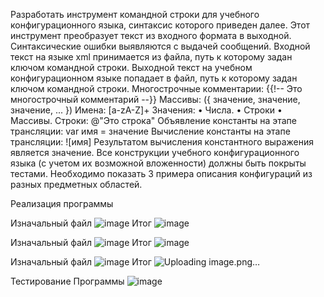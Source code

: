 Разработать инструмент командной строки для учебного конфигурационного
языка, синтаксис которого приведен далее. Этот инструмент преобразует текст из
входного формата в выходной. Синтаксические ошибки выявляются с выдачей
сообщений.
Входной текст на языке xml принимается из файла, путь к которому задан
ключом командной строки. Выходной текст на учебном конфигурационном
языке попадает в файл, путь к которому задан ключом командной строки.
Многострочные комментарии:
{{!--
Это многострочный
комментарий
--}}
Массивы:
({ значение, значение, значение, ... })
Имена:
[a-zA-Z]+
Значения:
• Числа.
• Строки
• Массивы.
Строки:
@"Это строка"
Объявление константы на этапе трансляции:
var имя = значение
Вычисление константы на этапе трансляции:
![имя]
Результатом вычисления константного выражения является значение.
Все конструкции учебного конфигурационного языка (с учетом их
возможной вложенности) должны быть покрыты тестами. Необходимо показать 3
примера описания конфигураций из разных предметных областей.

Реализация программы

Изначальный файл
![image](https://github.com/user-attachments/assets/a376c28b-3f93-4358-8e57-496a83cdd63d)
Итог
![image](https://github.com/user-attachments/assets/1079c98f-c9ad-4157-84dd-0437a41cfb5f)

Изначальный файл
![image](https://github.com/user-attachments/assets/e7e31db2-ce16-4359-a73d-0d192e1f63f6)
Итог
![image](https://github.com/user-attachments/assets/eec3f8b1-97b6-4af8-8f2f-403e96d7cda3)

Изначальный файл
![image](https://github.com/user-attachments/assets/7dbdcf61-2418-46db-b83a-2b36a6e3cf5d)
Итог
![Uploading image.png…]()


Тестирование Программы 
![image](https://github.com/user-attachments/assets/207bfb79-3905-476e-b239-6392611ad983)
